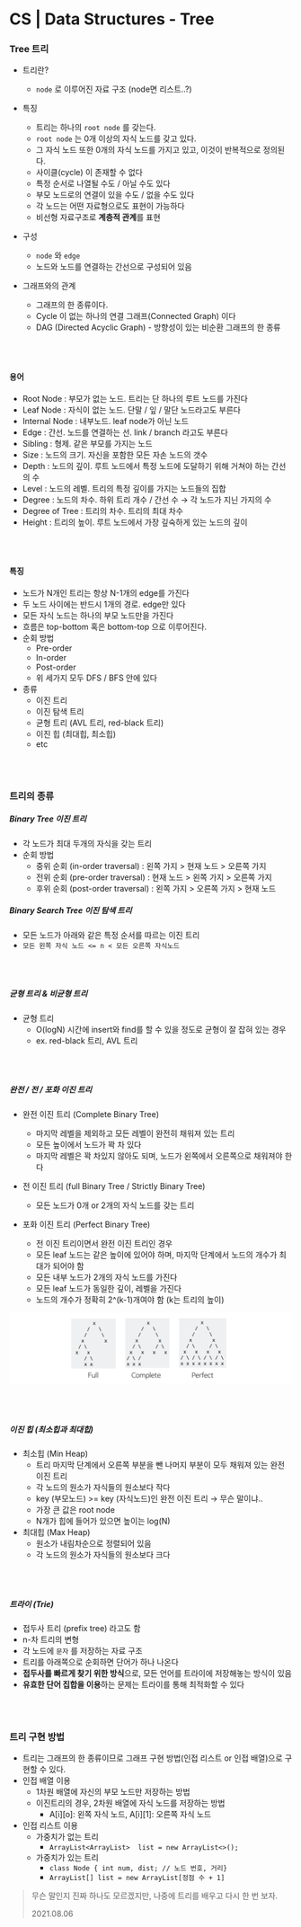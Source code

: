 # CS | Data Structures - Tree

### Tree 트리

- 트리란?
  - `node` 로 이루어진 자료 구조 (node면 리스트..?)
- 특징
  - 트리는 하나의 `root node` 를 갖는다.
  - `root node` 는 0개 이상의 자식 노드를 갖고 있다.
  - 그 자식 노드 또한 0개의 자식 노드를 가지고 있고, 이것이 반복적으로 정의된다.
  - 사이클(cycle) 이 존재할 수 없다
  - 특정 순서로 나열될 수도 / 아닐 수도 있다
  - 부모 노드로의 연결이 있을 수도 / 없을 수도 있다
  - 각 노드는 어떤 자료형으로도 표현이 가능하다
  - 비선형 자료구조로 **계층적 관계**를 표현
- 구성
  - `node` 와 `edge`
  - 노드와 노드를 연결하는 간선으로 구성되어 있음

- 그래프와의 관계
  - 그래프의 한 종류이다.
  - Cycle 이 없는 하나의 연결 그래프(Connected Graph) 이다
  - DAG (Directed Acyclic Graph) - 방향성이 있는 비순환 그래프의 한 종류

</br></br>

#### 용어

- Root Node : 부모가 없는 노드. 트리는 단 하나의 루트 노드를 가진다
- Leaf Node : 자식이 없는 노드. 단말 / 잎 / 말단 노드라고도 부른다
- Internal Node : 내부노드. leaf node가 아닌 노드
- Edge : 간선. 노드를 연결하는 선. link / branch 라고도 부른다
- Sibling :  형제. 같은 부모를 가지는 노드
- Size : 노드의 크기. 자신을 포함한 모든 자손 노드의 갯수
- Depth : 노드의 깊이. 루트 노드에서 특정 노드에 도달하기 위해 거쳐야 하는 간선의 수
- Level : 노드의 레벨. 트리의 특정 깊이를 가지는 노드들의 집합
- Degree : 노드의 차수. 하위 트리 개수 / 간선 수 → 각 노드가 지닌 가지의 수
- Degree of Tree : 트리의 차수. 트리의 최대 차수
- Height : 트리의 높이. 루트 노드에서 가장 깊숙하게 있는 노드의 깊이

</br></br>

#### 특징

- 노드가 N개인 트리는 항상 N-1개의 edge를 가진다
- 두 노드 사이에는 반드시 1개의 경로. edge만 있다
- 모든 자식 노드는 하나의 부모 노드만을 가진다
- 흐름은 top-bottom 혹은 bottom-top 으로 이루어진다.
- 순회 방법
  - Pre-order
  - In-order
  - Post-order
  - 위 세가지 모두 DFS / BFS 안에 있다
- 종류
  - 이진 트리
  - 이진 탐색 트리
  - 균형 트리 (AVL 트리, red-black 트리)
  - 이진 힙 (최대힙, 최소힙)
  - etc

</br></br>

### 트리의 종류

##### Binary Tree 이진 트리

- 각 노드가 최대 두개의 자식을 갖는 트리
- 순회 방법
  - 중위 순회 (in-order traversal) : 왼쪽 가지 > 현재 노드 > 오른쪽 가지
  - 전위 순회 (pre-order traversal) : 현재 노드 > 왼쪽 가지 > 오른쪽 가지
  - 후위 순회 (post-order traversal) : 왼쪽 가지 > 오른쪽 가지 > 현재 노드



##### Binary Search Tree 이진 탐색 트리

- 모든 노드가 아래와 같은 특정 순서를 따르는 이진 트리
- `모든 왼쪽 자식 노드 <= n < 모든 오른쪽 자식노드`

</br></br>

##### 균형 트리 & 비균형 트리

- 균형 트리
  - O(logN) 시간에 insert와 find를 할 수 있을 정도로 균형이 잘 잡혀 있는 경우
  - ex. red-black 트리, AVL 트리

</br></br>

##### 완전 / 전 / 포화 이진 트리

- 완전 이진 트리 (Complete Binary Tree)
  - 마지막 레벨을 제외하고 모든 레벨이 완전히 채워져 있는 트리
  - 모든 높이에서 노드가 꽉 차 있다
  - 마지막 레벨은 꽉 차있지 않아도 되며, 노드가 왼쪽에서 오른쪽으로 채워져야 한다
- 전 이진 트리 (full Binary Tree / Strictly Binary Tree)
  - 모든 노드가 0개 or 2개의 자식 노드를 갖는 트리

- 포화 이진 트리 (Perfect Binary Tree)
  - 전 이진 트리이면서 완전 이진 트리인 경우
  - 모든 leaf 노드는 같은 높이에 있어야 하며, 마지막 단계에서 노드의 개수가 최대가 되어야 함
  - 모든 내부 노드가 2개의 자식 노드를 가진다
  - 모든 leaf 노드가 동일한 깊이, 레벨을 가진다
  - 노드의 개수가 정확히 2^(k-1)개여야 함 (k는 트리의 높이)

![img](Data_Structures_Tree.assets/tree-types-example.png)

</br></br>

##### 이진 힙 (최소힙과 최대힙)

- 최소힙 (Min Heap)
  - 트리 마지막 단계에서 오른쪽 부분을 뺀 나머지 부분이 모두 채워져 있는 완전 이진 트리
  - 각 노드의 원소가 자식들의 원소보다 작다
  - key (부모노드) >= key (자식노드)인 완전 이진 트리 → 무슨 말이냐..
  - 가장 큰 값은 root node
  - N개가 힙에 들어가 있으면 높이는 log(N)
- 최대힙 (Max Heap)
  - 원소가 내림차순으로 정렬되어 있음
  - 각 노드의 원소가 자식들의 원소보다 크다

</br></br>

##### 트라이 (Trie)

- 접두사 트리  (prefix tree) 라고도 함
- n-차 트리의 변형
- 각 노드에 `문자` 를 저장하는 자료 구조
- 트리를 아래쪽으로 순회하면 단어가 하나 나온다
- **접두사를 빠르게 찾기 위한 방식**으로, 모든 언어를 트라이에 저장해놓는 방식이 있음
- **유효한 단어 집합을 이용**하는 문제는 트라이를 통해 최적화할 수 있다

</br></br>

### 트리 구현 방법

- 트리는 그래프의 한 종류이므로 그래프 구현 방법(인접 리스트 or 인접 배열)으로 구현할 수 있다.
- 인접 배열 이용
  - 1차원 배열에 자신의 부모 노드만 저장하는 방법
  - 이진트리의 경우, 2차원 배열에 자식 노드를 저장하는 방법
    - A\[i][o]: 왼쪽 자식 노드, A\[i][1]: 오른쪽 자식 노드
- 인접 리스트 이용
  - 가중치가 없는 트리
    - `ArrayList<ArrayList>  list = new ArrayList<>();`
  - 가중치가 있는 트리
    - `class Node { int num, dist; // 노드 번호, 거리}`
    - `ArrayList[] list = new ArrayList[정점 수 + 1]`





> 무슨 말인지 진짜 하나도 모르겠지만, 나중에 트리를 배우고 다시 한 번 보자.
>
> 2021.08.06

##### 